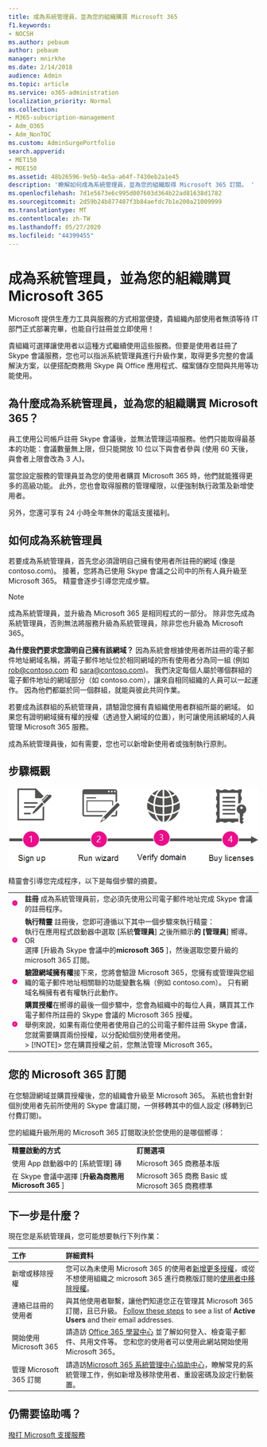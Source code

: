 ```yaml
---
title: 成為系統管理員，並為您的組織購買 Microsoft 365
f1.keywords:
- NOCSH
ms.author: pebaum
author: pebaum
manager: mnirkhe
ms.date: 2/14/2018
audience: Admin
ms.topic: article
ms.service: o365-administration
localization_priority: Normal
ms.collection:
- M365-subscription-management
- Adm_O365
- Adm_NonTOC
ms.custom: AdminSurgePortfolio
search.appverid:
- MET150
- MOE150
ms.assetid: 48b26596-9e5b-4e5a-a64f-7430eb2a1e45
description: '瞭解如何成為系統管理員，並為您的組織取得 Microsoft 365 訂閱。 '
ms.openlocfilehash: 7d1e5673e6c995d007603d364b22ad81638d1782
ms.sourcegitcommit: 2d59b24b877487f3b84aefdc7b1e200a21009999
ms.translationtype: MT
ms.contentlocale: zh-TW
ms.lasthandoff: 05/27/2020
ms.locfileid: "44399455"
---
```

# <a name="become-the-admin-and-purchase-microsoft-365-for-your-organization"></a>成為系統管理員，並為您的組織購買 Microsoft 365

Microsoft 提供生產力工具與服務的方式相當便捷，貴組織內部使用者無須等待 IT 部門正式部署完畢，也能自行註冊並立即使用！
  
貴組織可選擇讓使用者以這種方式繼續使用這些服務。但要是使用者註冊了 Skype 會議服務，您也可以指派系統管理員進行升級作業，取得更多完整的會議解決方案，以便搭配商務用 Skype 與 Office 應用程式、檔案儲存空間與共用等功能使用。
  
## <a name="why-become-the-admin-and-buy-microsoft-365-for-your-organization"></a>為什麼成為系統管理員，並為您的組織購買 Microsoft 365？

員工使用公司帳戶註冊 Skype 會議後，並無法管理這項服務。他們只能取得最基本的功能：會議數量無上限，但只能開放 10 位以下與會者參與 (使用 60 天後，與會者上限會改為 3 人)。 
  
當您設定服務的管理員並為您的使用者購買 Microsoft 365 時，他們就能獲得更多的高級功能。 此外，您也會取得服務的管理權限，以便強制執行政策及新增使用者。
  
另外，您還可享有 24 小時全年無休的電話支援福利。
  
## <a name="how-to-become-the-admin"></a>如何成為系統管理員

若要成為系統管理員，首先您必須證明自己擁有使用者所註冊的網域 (像是 contoso.com)。 接著，您將為已使用 Skype 會議之公司中的所有人員升級至 Microsoft 365。 精靈會逐步引導您完成步驟。
  
> [!NOTE]
> 成為系統管理員，並升級為 Microsoft 365 是相同程式的一部分。 除非您先成為系統管理員，否則無法將服務升級為系統管理員，除非您也升級為 Microsoft 365。 
  
 **為什麼我們要求您證明自己擁有該網域？** 因為系統會根據使用者所註冊的電子郵件地址網域名稱，將電子郵件地址位於相同網域的所有使用者分為同一組 (例如 rob@contoso.com 和 sara@contoso.com)。 我們決定每個人屬於哪個群組的電子郵件地址的網域部分（如 contoso.com），讓來自相同組織的人員可以一起運作。 因為他們都屬於同一個群組，就能與彼此共同作業。
  
若要成為該群組的系統管理員，請驗證您擁有貴組織使用者群組所屬的網域。 如果您有證明網域擁有權的授權（透過登入網域的位置），則可讓使用該網域的人員管理 Microsoft 365 服務。
  
成為系統管理員後，如有需要，您也可以新增新使用者或強制執行原則。
  
## <a name="overview-of-the-steps"></a>步驟概觀

![成為系統管理員和購買 Microsoft 365 相關階段的高層級視圖。](../../media/1ee46aff-dccb-4bfd-abb3-811a616009af.png)
  
精靈會引導您完成程序，以下是每個步驟的摘要。
  
|||
|:-----|:-----|
|![粉紅色圓圈中的數字 1](../../media/a4da261d-2516-48c5-b58a-9c452b9086b8.png)|**註冊** 成為系統管理員前，您必須先使用公司電子郵件地址完成 Skype 會議 的註冊程序。  <br/> |
|![粉紅色圓圈中的數字 2。](../../media/de3c1ab4-4f01-4026-b1ba-3265bdb32a89.png)|**執行精靈** 註冊後，您即可遵循以下其中一個步驟來執行精靈：  <br/>  執行在應用程式啟動器中選取 [系統**管理員**] 之後所顯示**的 [管理員**] 嚮導。  <br/>  OR  <br/>  選擇 [升級為 Skype 會議中的**microsoft 365** ]，然後選取您要升級的 microsoft 365 訂閱。  <br/> |
|![粉紅色圓圈中的數字 3。](../../media/60fa378c-6ac1-4cbd-a782-2fa7ca619dc6.png)|**驗證網域擁有權**接下來，您將會驗證 Microsoft 365，您擁有或管理與您組織的電子郵件地址相關聯的功能變數名稱（例如 contoso.com）。 只有網域名稱擁有者有權執行此動作。  <br/> |
|![粉紅色圓圈中的數字 4。](../../media/1a0ff2ce-0942-405a-94e3-9bfeb1e5059e.png)|**購買授權**在嚮導的最後一個步驟中，您會為組織中的每位人員，購買其工作電子郵件所註冊的 Skype 會議的 Microsoft 365 授權。  <br/> 舉例來說，如果有兩位使用者使用自己的公司電子郵件註冊 Skype 會議，您就需要購買兩份授權，以分配給個別使用者使用。  <br/> > [!NOTE]> 您在購買授權之前，您無法管理 Microsoft 365。           |

## <a name="your-microsoft-365-subscription"></a>您的 Microsoft 365 訂閱

在您驗證網域並購買授權後，您的組織會升級至 Microsoft 365。 系統也會針對個別使用者先前所使用的 Skype 會議訂閱，一併移轉其中的個人設定 (移轉到已付費訂閱)。
  
您的組織升級所用的 Microsoft 365 訂閱取決於您使用的是哪個嚮導：
  
|||
|:-----|:-----|
|**精靈啟動的方式** <br/> |**訂閱選項** <br/> |
|使用 App 啟動器中的 [系統管理] 磚  <br/> |Microsoft 365 商務基本版  <br/> |
|在 Skype 會議中選擇 [**升級為商務用 Microsoft 365** ]  <br/> |Microsoft 365 商務 Basic 或 Microsoft 365 商務標準  <br/> |
   
## <a name="whats-next"></a>下一步是什麼？

現在您是系統管理員，您可能想要執行下列作業：
  
|****工作****|****詳細資料****|
|:-----|:-----|
|新增或移除授權  <br/> |您可以為未使用 Microsoft 365 的使用者[新增更多授權](../../commerce/licenses/buy-licenses.md)，或從不想使用組織之 microsoft 365 進行商務版訂閱的[使用者中移除授權](../manage/remove-licenses-from-users.md)。  <br/> |
|連絡已註冊的使用者  <br/> |與其他使用者聯繫，讓他們知道您正在管理其 Microsoft 365 訂閱，且已升級。 [Follow these steps](../add-users/add-users.md) to see a list of **Active Users** and their email addresses.  <br/> |
|開始使用 Microsoft 365  <br/> |請造訪 [Office 365 學習中心](https://support.office.com/learn/office365-for-business) 並了解如何登入、檢查電子郵件、共用文件等。 您和您的使用者可以使用此網站開始使用 Microsoft 365。  <br/> |
|管理 Microsoft 365 訂閱  <br/> |請造訪[Microsoft 365 系統管理中心協助中心](../admin-home.md)，瞭解常見的系統管理工作，例如新增及移除使用者、重設密碼及設定行動裝置。  <br/> |

## <a name="still-need-help"></a>仍需要協助嗎？

[撥打 Microsoft 支援服務](../contact-support-for-business-products.md)
